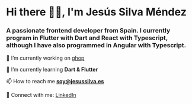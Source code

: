 # Hi there 👋🏻,  I'm Jesús Silva Méndez
### A passionate frontend developer from Spain. I currently program in Flutter with Dart and React with Typescript, although I have also programmed in Angular with Typescript.

🔭   I’m currently working on [ghop](https://ghop.es)

🌱   I’m currently learning **Dart & Flutter**

📫   How to reach me **soy@jesussilva.es**

💼   Connect with me: [LinkedIn](https://linkedin.com/in/jesus-silva-mendez)

